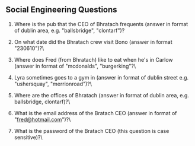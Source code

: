 Social Engineering Questions
----------------------------

1. Where is the pub that the CEO of Bhratach frequents (answer in format of dublin area, e.g. "ballsbridge",  "clontarf")?

2. On what date did the Bhratach crew visit Bono (answer in format "230610")?\

3. Where does Fred (from Bhratach) like to eat when he's in Carlow (answer in format of "mcdonalds", "burgerking"?\

4. Lyra sometimes goes to a gym in  (answer in format of dublin street e.g. "ushersquay", "merrionroad")?\

5. Where are the offices of Bhratach (answer in format of dublin area, e.g. ballsbridge, clontarf)?\

6. What is the email address of the Bratach CEO (answer in format of "fred@hotmail.com")?\

7. What is the password of the Bratach CEO (this question is case sensitive)?\
